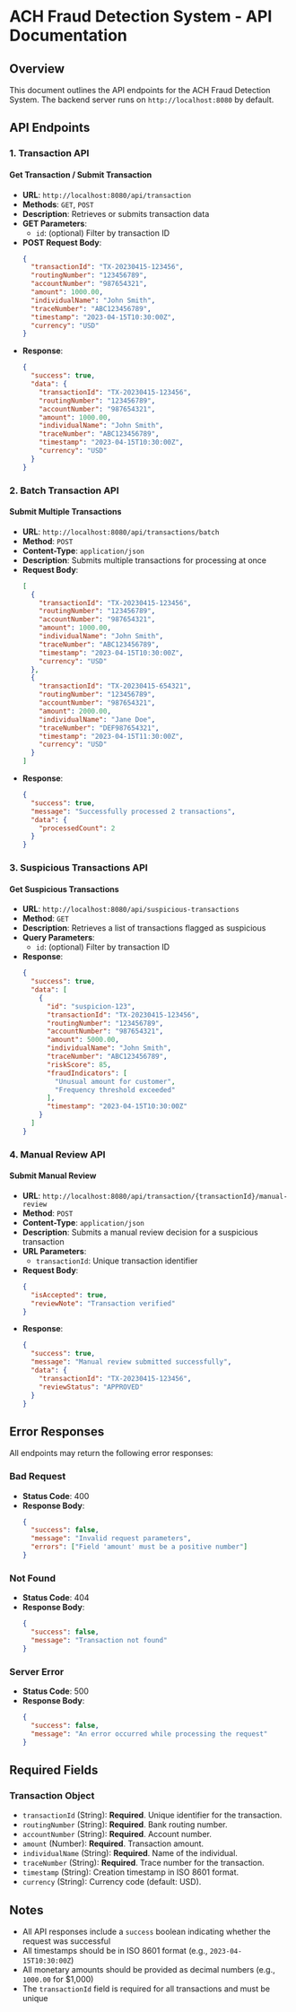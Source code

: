 # ACH Fraud Detection System - API Documentation

## Overview

This document outlines the API endpoints for the ACH Fraud Detection System. The backend server runs on `http://localhost:8080` by default.

## API Endpoints

### 1. Transaction API

#### Get Transaction / Submit Transaction
- **URL**: `http://localhost:8080/api/transaction`
- **Methods**: `GET`, `POST`
- **Description**: Retrieves or submits transaction data
- **GET Parameters**:
  - `id`: (optional) Filter by transaction ID
- **POST Request Body**:
  ```json
  {
    "transactionId": "TX-20230415-123456",
    "routingNumber": "123456789",
    "accountNumber": "987654321",
    "amount": 1000.00,
    "individualName": "John Smith",
    "traceNumber": "ABC123456789",
    "timestamp": "2023-04-15T10:30:00Z",
    "currency": "USD"
  }
  ```
- **Response**:
  ```json
  {
    "success": true,
    "data": {
      "transactionId": "TX-20230415-123456",
      "routingNumber": "123456789",
      "accountNumber": "987654321",
      "amount": 1000.00,
      "individualName": "John Smith",
      "traceNumber": "ABC123456789",
      "timestamp": "2023-04-15T10:30:00Z",
      "currency": "USD"
    }
  }
  ```

### 2. Batch Transaction API

#### Submit Multiple Transactions
- **URL**: `http://localhost:8080/api/transactions/batch`
- **Method**: `POST`
- **Content-Type**: `application/json`
- **Description**: Submits multiple transactions for processing at once
- **Request Body**:
  ```json
  [
    {
      "transactionId": "TX-20230415-123456",
      "routingNumber": "123456789",
      "accountNumber": "987654321",
      "amount": 1000.00,
      "individualName": "John Smith",
      "traceNumber": "ABC123456789",
      "timestamp": "2023-04-15T10:30:00Z",
      "currency": "USD"
    },
    {
      "transactionId": "TX-20230415-654321",
      "routingNumber": "123456789",
      "accountNumber": "987654321",
      "amount": 2000.00,
      "individualName": "Jane Doe",
      "traceNumber": "DEF987654321",
      "timestamp": "2023-04-15T11:30:00Z",
      "currency": "USD"
    }
  ]
  ```
- **Response**:
  ```json
  {
    "success": true,
    "message": "Successfully processed 2 transactions",
    "data": {
      "processedCount": 2
    }
  }
  ```

### 3. Suspicious Transactions API

#### Get Suspicious Transactions
- **URL**: `http://localhost:8080/api/suspicious-transactions`
- **Method**: `GET`
- **Description**: Retrieves a list of transactions flagged as suspicious
- **Query Parameters**:
  - `id`: (optional) Filter by transaction ID
- **Response**:
  ```json
  {
    "success": true,
    "data": [
      {
        "id": "suspicion-123",
        "transactionId": "TX-20230415-123456",
        "routingNumber": "123456789",
        "accountNumber": "987654321",
        "amount": 5000.00,
        "individualName": "John Smith",
        "traceNumber": "ABC123456789",
        "riskScore": 85,
        "fraudIndicators": [
          "Unusual amount for customer",
          "Frequency threshold exceeded"
        ],
        "timestamp": "2023-04-15T10:30:00Z"
      }
    ]
  }
  ```

### 4. Manual Review API

#### Submit Manual Review
- **URL**: `http://localhost:8080/api/transaction/{transactionId}/manual-review`
- **Method**: `POST`
- **Content-Type**: `application/json`
- **Description**: Submits a manual review decision for a suspicious transaction
- **URL Parameters**:
  - `transactionId`: Unique transaction identifier
- **Request Body**:
  ```json
  {
    "isAccepted": true,
    "reviewNote": "Transaction verified"
  }
  ```
- **Response**:
  ```json
  {
    "success": true,
    "message": "Manual review submitted successfully",
    "data": {
      "transactionId": "TX-20230415-123456",
      "reviewStatus": "APPROVED"
    }
  }
  ```

## Error Responses

All endpoints may return the following error responses:

### Bad Request
- **Status Code**: 400
- **Response Body**:
  ```json
  {
    "success": false,
    "message": "Invalid request parameters",
    "errors": ["Field 'amount' must be a positive number"]
  }
  ```

### Not Found
- **Status Code**: 404
- **Response Body**:
  ```json
  {
    "success": false,
    "message": "Transaction not found"
  }
  ```

### Server Error
- **Status Code**: 500
- **Response Body**:
  ```json
  {
    "success": false,
    "message": "An error occurred while processing the request"
  }
  ```

## Required Fields

### Transaction Object
- `transactionId` (String): **Required**. Unique identifier for the transaction.
- `routingNumber` (String): **Required**. Bank routing number.
- `accountNumber` (String): **Required**. Account number.
- `amount` (Number): **Required**. Transaction amount.
- `individualName` (String): **Required**. Name of the individual.
- `traceNumber` (String): **Required**. Trace number for the transaction.
- `timestamp` (String): Creation timestamp in ISO 8601 format.
- `currency` (String): Currency code (default: USD).

## Notes
- All API responses include a `success` boolean indicating whether the request was successful
- All timestamps should be in ISO 8601 format (e.g., `2023-04-15T10:30:00Z`)
- All monetary amounts should be provided as decimal numbers (e.g., `1000.00` for $1,000)
- The `transactionId` field is required for all transactions and must be unique